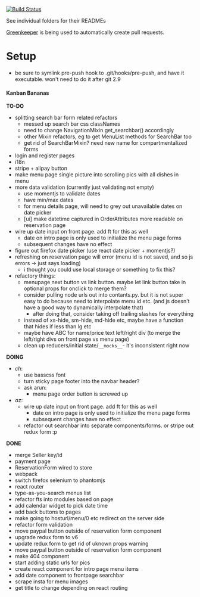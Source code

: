 [![Build Status](https://travis-ci.org/conradho/examplejs.svg?branch=master)](https://travis-ci.org/conradho/examplejs)

See individual folders for their READMEs


[Greenkeeper](https://greenkeeper.io/) is being used to automatically create pull requests.

# Setup
- be sure to symlink pre-push hook to .git/hooks/pre-push, and have it executable. won't need to do it after git 2.9


#### Kanban Bananas
**TO-DO**
- splitting search bar form related refactors
     - messed up search bar css classNames
     - need to change NavigationMixin get_searchbar() accordingly
     - other Mixin refactors, eg to get MenuList methods for SearchBar too
     - get rid of SearchBarMixin? need new name for compartmentalized forms
- login and register pages
- i18n
- stripe + alipay button
- make menu page single picture into scrolling pics with all dishes in menu
- more data validation (currently just validating not empty)
    - use momentjs to validate dates
    - have min/max dates
    - for menu details page, will need to grey out unavailable dates on date picker
    - [ui] make datetime captured in OrderAttributes more readable on reservation page
- wire up date input on front page. add ft for this as well
     - date on intro page is only used to initialize the menu page forms
     - subsequent changes have no effect
- figure out firefox date picker (use react date picker + momentjs?)
- refreshing on reservation page will error (menu id is not saved, and so js errors -> just says loading)
    - i thought you could use local storage or something to fix this?
- refactory things:
    - menupage next button vs link button. maybe let link button take in optional props for onclick to merge them?
    - consider pulling node urls out into contants.py. but it is not super easy to do because need to interpolate menu id etc. (and js doesn't have a good way to dynamically interpolate that)
        - after doing that, consider taking off trailing slashes for everything
    - instead of xs-hide, sm-hide, md-hide etc, maybe have a function that hides if less than lg etc
    - maybe have ABC for name/price text left/right div (to merge the left/right divs on front page vs menu page)
    - clean up reducers/initial state/`__mocks__`- it's inconsistent right now

**DOING**
- _ch_:
    - use basscss font
    - turn sticky page footer into the navbar header?
    - ask arun:
        - menu page order button is screwed up
- _az_:
    - wire up date input on front page. add ft for this as well
        - date on intro page is only used to initialize the menu page forms
        - subsequent changes have no effect
    - refactor out searchbar into separate components/forms. or stripe out redux form :p


**DONE**
- merge Seller key/id  
- payment page
- ReservationForm wired to store 
- webpack
- switch firefox selenium to phantomjs
- react router
- type-as-you-search menus list
- refactor fts into modules based on page
- add calendar widget to pick date time
- add back buttons to pages
- make going to hosturl/menu/0 etc redirect on the server side
- refactor form validation
- move paypal button outside of reservation form component
- upgrade redux form to v6
- update redux form to get rid of uknown props warning
- move paypal button outside of reservation form component
- make 404 component
- start adding static urls for pics
- create react component for intro page menu items
- add date component to frontpage searchbar
- scrape insta for menu images
- get title to change depending on react routing
